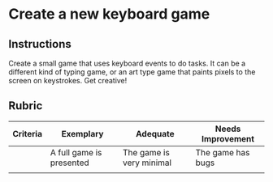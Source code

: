 # Create a new keyboard game

## Instructions

Create a small game that uses keyboard events to do tasks. It can be a different kind of typing game, or an art type game that paints pixels to the screen on keystrokes. Get creative!

## Rubric

| Criteria | Exemplary                | Adequate                 | Needs Improvement |
| -------- | ------------------------ | ------------------------ | ----------------- |
|          | A full game is presented | The game is very minimal | The game has bugs |
|          |